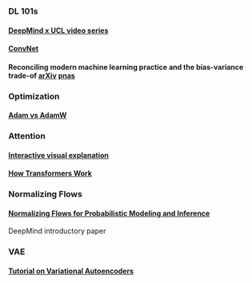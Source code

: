 ### DL 101s

#### [DeepMind x UCL video series](https://www.youtube.com/playlist?list=PLqYmG7hTraZCDxZ44o4p3N5Anz3lLRVZF)

#### [ConvNet](https://cs231n.github.io/convolutional-networks/)

#### Reconciling modern machine learning practice and the bias-variance trade-of [arXiv](https://arxiv.org/pdf/1812.11118.pdf) [pnas](https://www.pnas.org/content/pnas/116/32/15849.full.pdf)

### Optimization

#### [Adam vs AdamW](https://towardsdatascience.com/why-adamw-matters-736223f31b5d)

### Attention

#### [Interactive visual explanation](https://distill.pub/2016/augmented-rnns/#neural-turing-machines)
#### [How Transformers Work](https://towardsdatascience.com/transformers-141e32e69591)

### Normalizing Flows

#### [Normalizing Flows for Probabilistic Modeling and Inference](https://arxiv.org/pdf/1912.02762.pdf)
DeepMind introductory paper

### VAE

#### [Tutorial on Variational Autoencoders](https://arxiv.org/pdf/1606.05908.pdf)
